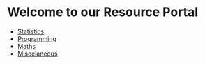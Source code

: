 # Welcome to our Resource Portal

- [Statistics](https://github.com/ghostiek/StatsResources/blob/master/Statistics/Statistics.md)
- [Programming](https://github.com/ghostiek/StatsResources/blob/master/Programming/Programming.md)
- [Maths](https://github.com/ghostiek/StatsResources/blob/master/Maths/Maths.md)
- [Miscelaneous](https://github.com/ghostiek/StatsResources/blob/master/Miscelaneous/Miscelaneous.md)
